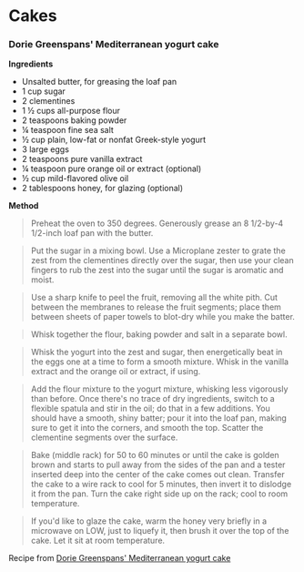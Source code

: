 # Cakes

### Dorie Greenspans' Mediterranean yogurt cake 

**Ingredients**

* Unsalted butter, for greasing the loaf pan
* 1 cup sugar
* 2 clementines
* 1 &frac12; cups all-purpose flour
* 2 teaspoons baking powder
* &frac14; teaspoon fine sea salt
* &frac12; cup plain, low-fat or nonfat Greek-style yogurt
* 3 large eggs
* 2 teaspoons pure vanilla extract
* &frac14; teaspoon pure orange oil or extract (optional)
* &frac12; cup mild-flavored olive oil
* 2 tablespoons honey, for glazing (optional)


**Method**

>Preheat the oven to 350 degrees. Generously grease an 8 1/2-by-4 1/2-inch loaf pan with the butter.

>Put the sugar in a mixing bowl. Use a Microplane zester to grate the zest from the clementines directly over the sugar, then use your clean fingers to rub the zest into the sugar until the sugar is aromatic and moist.

>Use a sharp knife to peel the fruit, removing all the white pith. Cut between the membranes to release the fruit segments; place them between sheets of paper towels to blot-dry while you make the batter.

>Whisk together the flour, baking powder and salt in a separate bowl.

>Whisk the yogurt into the zest and sugar, then energetically beat in the eggs one at a time to form a smooth mixture. Whisk in the vanilla extract and the orange oil or extract, if using.

>Add the flour mixture to the yogurt mixture, whisking less vigorously than before. Once there's no trace of dry ingredients, switch to a flexible spatula and stir in the oil; do that in a few additions. You should have a smooth, shiny batter; pour it into the loaf pan, making sure to get it into the corners, and smooth the top. Scatter the clementine segments over the surface.

>Bake (middle rack) for 50 to 60 minutes or until the cake is golden brown and starts to pull away from the sides of the pan and a tester inserted deep into the center of the cake comes out clean. Transfer the cake to a wire rack to cool for 5 minutes, then invert it to dislodge it from the pan. Turn the cake right side up on the rack; cool to room temperature.

>If you'd like to glaze the cake, warm the honey very briefly in a microwave on LOW, just to liquefy it, then brush it over the top of the cake. Let it sit at room temperature.


Recipe from [Dorie Greenspans' Mediterranean yogurt cake](https://www.washingtonpost.com/recipes/dorie-greenspans-mediterranean-yogurt-cake/15098/?utm_term=.ff63f362787f&noredirect=on)
